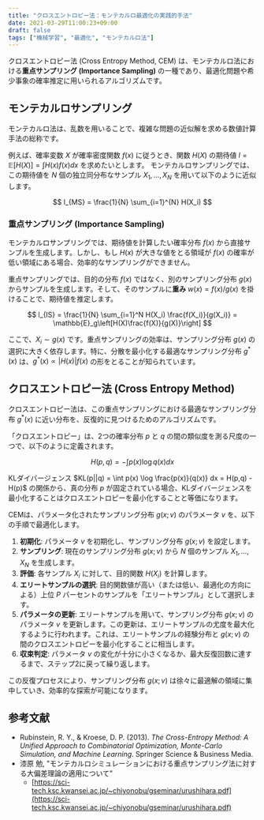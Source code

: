 ```yaml
---
title: "クロスエントロピー法：モンテカルロ最適化の実践的手法"
date: 2021-03-29T11:00:23+09:00
draft: false
tags: ["機械学習", "最適化", "モンテカルロ法"] 
---
```

<!--more-->
クロスエントロピー法 (Cross Entropy Method, CEM) は、モンテカルロ法における**重点サンプリング (Importance Sampling)** の一種であり、最適化問題や希少事象の確率推定に用いられるアルゴリズムです。

## モンテカルロサンプリング

モンテカルロ法は、乱数を用いることで、複雑な問題の近似解を求める数値計算手法の総称です。

例えば、確率変数 $X$ が確率密度関数 $f(x)$ に従うとき、関数 $H(X)$ の期待値 $l = \mathbb{E}[H(X)] = \int H(x)f(x)dx$ を求めたいとします。
モンテカルロサンプリングでは、この期待値を $N$ 個の独立同分布なサンプル $X_1, \dots, X_N$ を用いて以下のように近似します。

$$ l_{MS} = \frac{1}{N} \sum_{i=1}^{N} H(X_i) $$

### 重点サンプリング (Importance Sampling)

モンテカルロサンプリングでは、期待値を計算したい確率分布 $f(x)$ から直接サンプルを生成します。しかし、もし $H(x)$ が大きな値をとる領域が $f(x)$ の確率が低い領域にある場合、効率的なサンプリングができません。

重点サンプリングでは、目的の分布 $f(x)$ ではなく、別のサンプリング分布 $g(x)$ からサンプルを生成します。そして、そのサンプルに**重み** $w(x) = f(x)/g(x)$ を掛けることで、期待値を推定します。

$$ l_{IS} = \frac{1}{N} \sum_{i=1}^N H(X_i) \frac{f(X_i)}{g(X_i)} = \mathbb{E}_g\left[H(X)\frac{f(X)}{g(X)}\right] $$

ここで、$X_i \sim g(x)$ です。重点サンプリングの効率は、サンプリング分布 $g(x)$ の選択に大きく依存します。特に、分散を最小化する最適なサンプリング分布 $g^*(x)$ は、$g^*(x) \propto |H(x)|f(x)$ の形をとることが知られています。

## クロスエントロピー法 (Cross Entropy Method)

クロスエントロピー法は、この重点サンプリングにおける最適なサンプリング分布 $g^*(x)$ に近い分布を、反復的に見つけるためのアルゴリズムです。

「クロスエントロピー」は、2つの確率分布 $p$ と $q$ の間の類似度を測る尺度の一つで、以下のように定義されます。

$$ H(p, q) = -\int p(x) \log q(x) dx $$

KLダイバージェンス $KL(p||q) = \int p(x) \log \frac{p(x)}{q(x)} dx = H(p,q) - H(p)$ の関係から、真の分布 $p$ が固定されている場合、KLダイバージェンスを最小化することはクロスエントロピーを最小化することと等価になります。

CEMは、パラメータ化されたサンプリング分布 $g(x;v)$ のパラメータ $v$ を、以下の手順で最適化します。

1.  **初期化**: パラメータ $v$ を初期化し、サンプリング分布 $g(x;v)$ を設定します。
2.  **サンプリング**: 現在のサンプリング分布 $g(x;v)$ から $N$ 個のサンプル $X_1, \dots, X_N$ を生成します。
3.  **評価**: 各サンプル $X_i$ に対して、目的関数 $H(X_i)$ を計算します。
4.  **エリートサンプルの選択**: 目的関数値が高い（または低い、最適化の方向による）上位 $P$ パーセントのサンプルを「エリートサンプル」として選択します。
5.  **パラメータの更新**: エリートサンプルを用いて、サンプリング分布 $g(x;v)$ のパラメータ $v$ を更新します。この更新は、エリートサンプルの尤度を最大化するように行われます。これは、エリートサンプルの経験分布と $g(x;v)$ の間のクロスエントロピーを最小化することに相当します。
6.  **収束判定**: パラメータ $v$ の変化が十分に小さくなるか、最大反復回数に達するまで、ステップ2に戻って繰り返します。

この反復プロセスにより、サンプリング分布 $g(x;v)$ は徐々に最適解の領域に集中していき、効率的な探索が可能になります。

## 参考文献
-   Rubinstein, R. Y., & Kroese, D. P. (2013). *The Cross-Entropy Method: A Unified Approach to Combinatorial Optimization, Monte-Carlo Simulation, and Machine Learning*. Springer Science & Business Media.
-   漆原 勉, "モンテカルロシミュレーションにおける重点サンプリング法に対する大偏差理論の適用について"
    -   [https://sci-tech.ksc.kwansei.ac.jp/~chiyonobu/gseminar/urushihara.pdf](https://sci-tech.ksc.kwansei.ac.jp/~chiyonobu/gseminar/urushihara.pdf)
